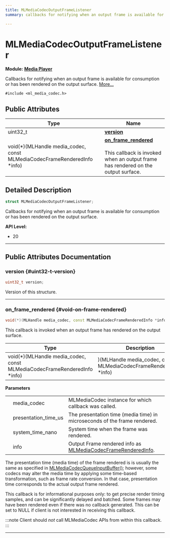 ```yaml
---
title: MLMediaCodecOutputFrameListener
summary: callbacks for notifying when an output frame is available for consumption or has been rendered on the output surface. 

---
```


# MLMediaCodecOutputFrameListener

**Module:** **[Media Player](/versioned_docs/version-14-Jun-2023/api-ref/api/Modules/group___media_player/group___media_player.md)**



Callbacks for notifying when an output frame is available for consumption or has been rendered on the output surface.  [More...](#detailed-description)


`#include <ml_media_codec.h>`

## Public Attributes

| Type           | Name           |
| -------------- | -------------- |
| uint32_t | **[version](/versioned_docs/version-14-Jun-2023/api-ref/api/Modules/group___media_player/struct_m_l_media_codec_output_frame_listener.md#uint32-t-version)**  |
| void(*)(MLHandle media_codec, const MLMediaCodecFrameRenderedInfo *info) | **[on_frame_rendered](/versioned_docs/version-14-Jun-2023/api-ref/api/Modules/group___media_player/struct_m_l_media_codec_output_frame_listener.md#void-on-frame-rendered)** <br></br>This callback is invoked when an output frame has rendered on the output surface.  |

## Detailed Description

```cpp
struct MLMediaCodecOutputFrameListener;
```

Callbacks for notifying when an output frame is available for consumption or has been rendered on the output surface. 




**API Level:**
  * 20




-----------
## Public Attributes Documentation

### version {#uint32-t-version}

```cpp
uint32_t version;
```


Version of this structure. 





-----------

### on_frame_rendered {#void-on-frame-rendered}

```cpp
void(*)(MLHandle media_codec, const MLMediaCodecFrameRenderedInfo *info) on_frame_rendered;
```

This callback is invoked when an output frame has rendered on the output surface. 


| Type | Description |
|--|--|
| void(*)(MLHandle media_codec, const MLMediaCodecFrameRenderedInfo *info) | )(MLHandle media_codec, const MLMediaCodecFrameRenderedInfo *info) |


**Parameters**

|  |   |   |
|--|--|--|
|  |media_codec|MLMediaCodec instance for which callback was called. |
|  |presentation_time_us|The presentation time (media time) in microseconds of the frame rendered. |
|  |system_time_nano|System time when the frame was rendered. |
|  |info|Output Frame rendered info as [MLMediaCodecFrameRenderedInfo](/versioned_docs/version-14-Jun-2023/api-ref/api/Modules/group___media_player/struct_m_l_media_codec_frame_rendered_info.md). |
The presentation time (media time) of the frame rendered is is usually the same as specified in [MLMediaCodecQueueInputBuffer()](/versioned_docs/version-14-Jun-2023/api-ref/api/Modules/group___media_player/group___media_player.md#mlresult-mlmediacodecqueueinputbuffer); however, some codecs may alter the media time by applying some time-based transformation, such as frame rate conversion. In that case, presentation time corresponds to the actual output frame rendered.

This callback is for informational purposes only: to get precise render timing samples, and can be significantly delayed and batched. Some frames may have been rendered even if there was no callback generated. This can be set to NULL if client is not interested in receiving this callback.



:::note
Client should _not_ call MLMediaCodec APIs from within this callback.
:::



-----------

